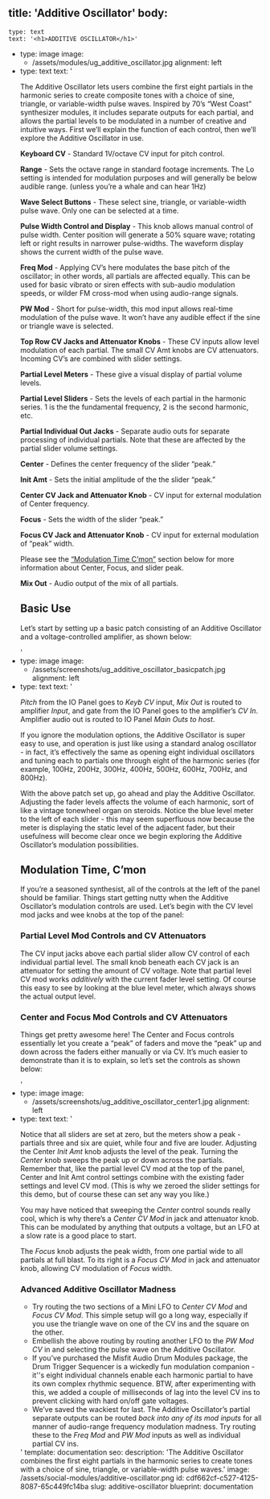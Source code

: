 title: 'Additive Oscillator'
body:
  -
    type: text
    text: '<h1>ADDITIVE OSCILLATOR</h1>'
  -
    type: image
    image:
      - /assets/modules/ug_additive_oscillator.jpg
    alignment: left
  -
    type: text
    text: '<p>The Additive Oscillator lets users combine the first eight partials in the harmonic series to create composite tones with a choice of sine, triangle, or variable-width pulse waves. Inspired by 70’s “West Coast” synthesizer modules, it includes separate outputs for each partial, and allows the partial levels to be modulated in a number of creative and intuitive ways. First we’ll explain the function of each control, then we’ll explore the Additive Oscillator in use.</p><p><strong>Keyboard CV</strong>&nbsp;- Standard 1V/octave CV input for pitch control.</p><p><strong>Range</strong>&nbsp;- Sets the octave range in standard footage increments. The Lo setting is intended for modulation purposes and will generally be below audible range. (unless you’re a whale and can hear 1Hz)</p><p><strong>Wave Select Buttons</strong>&nbsp;- These select sine, triangle, or variable-width pulse wave. Only one can be selected at a time.</p><p><strong>Pulse Width Control and Display</strong>&nbsp;- This knob allows manual control of pulse width. Center position will generate a 50% square wave; rotating left or right results in narrower pulse-widths. The waveform display shows the current width of the pulse wave.</p><p><strong>Freq Mod</strong>&nbsp;- Applying CV’s here modulates the base pitch of the oscillator; in other words, all partials are affected equally. This can be used for basic vibrato or siren effects with sub-audio modulation speeds, or wilder FM cross-mod when using audio-range signals.</p><p><strong>PW Mod</strong>&nbsp;- Short for pulse-width, this mod input allows real-time modulation of the pulse wave. It won’t have any audible effect if the sine or triangle wave is selected.</p><p><strong>Top Row CV Jacks and Attenuator Knobs</strong><em>&nbsp;</em>- These CV inputs allow level modulation of each partial. The small CV Amt knobs are CV attenuators. Incoming CV’s are combined with slider settings.</p><p><strong>Partial Level Meters</strong> - These give a visual display of partial volume levels.</p><p><strong>Partial Level Sliders</strong>&nbsp;- Sets the levels of each partial in the harmonic series. 1 is the the fundamental frequency, 2 is the second harmonic, etc.</p><p><strong>Partial Individual Out Jacks</strong> - Separate audio outs for separate processing of individual partials. Note that these are affected by the partial slider volume settings.</p><p><strong>Center</strong> - Defines the center frequency of the slider “peak.”</p><p><strong>Init Amt</strong>&nbsp;- Sets the initial amplitude of the the slider “peak.”</p><p><strong>Center CV Jack and Attenuator Knob</strong> - CV input for external modulation of Center frequency.</p><p><strong>Focus</strong>&nbsp;- Sets the width of the slider “peak.”</p><p><strong>Focus CV Jack and Attenuator Knob</strong> - CV input for external modulation of “peak” width.</p><p>Please see the <a href="#modulation-time-cmon">“Modulation Time C’mon”</a> section below for more information about Center, Focus, and slider peak.</p><p><strong>Mix Out</strong> - Audio output of the mix of all partials.</p><h2>Basic Use</h2><p>Let’s start by setting up a basic patch consisting of an Additive Oscillator and a voltage-controlled amplifier, as shown below:</p>'
  -
    type: image
    image:
      - /assets/screenshots/ug_additive_oscillator_basicpatch.jpg
    alignment: left
  -
    type: text
    text: '<p><em>Pitch</em>&nbsp;from the IO Panel goes to <em>Keyb CV</em>&nbsp;input, <em>Mix Out</em>&nbsp;is routed to amplifier <em>Input</em>, and gate from the IO Panel goes to the amplifier’s <em>CV In</em>. Amplifier audio out is routed to IO Panel <em>Main Outs to host</em>.</p><p>If you ignore the modulation options, the Additive Oscillator is super easy to use, and operation is just like using a standard analog oscillator - in fact, it’s effectively the same as opening eight individual oscillators and tuning each to partials one through eight of the harmonic series (for example, 100Hz, 200Hz, 300Hz, 400Hz, 500Hz, 600Hz, 700Hz, and 800Hz).</p><p>With the above patch set up, go ahead and play the Additive Oscillator. Adjusting the fader levels affects the volume of each harmonic, sort of like a vintage tonewheel organ on steroids. Notice the blue level meter to the left of each slider - this may seem superfluous now because the meter is displaying the static level of the adjacent fader, but their usefulness will become clear once we begin exploring the Additive Oscillator’s modulation possibilities.</p><h2>Modulation Time, C’mon</h2><p>If you’re a seasoned synthesist, all of the controls at the left of the panel should be familiar. Things start getting nutty when the Additive Oscillator’s modulation controls are used. Let’s begin with the CV level mod jacks and wee knobs at the top of the panel:</p><h3>Partial Level Mod Controls and CV Attenuators</h3><p>The CV input jacks above each partial slider allow CV control of each individual partial level. The small knob beneath each CV jack is an attenuator for setting the amount of CV voltage. Note that partial level CV mod works <em>additively</em> with the current fader level setting. Of course this easy to see by looking at the blue level meter, which always shows the actual output level. <br></p><h3>Center and Focus Mod Controls and CV Attenuators</h3><p>Things get pretty awesome here! The Center and Focus controls essentially let you create a “peak” of faders and move the “peak” up and down across the faders either manually or via CV. It’s much easier to demonstrate than it is to explain, so let’s set the controls as shown below:</p>'
  -
    type: image
    image:
      - /assets/screenshots/ug_additive_oscillator_center1.jpg
    alignment: left
  -
    type: text
    text: '<p>Notice that all sliders are set at zero, but the meters show a peak - partials three and six are quiet, while four and five are louder. Adjusting the Center <em>Init Amt</em>&nbsp;knob adjusts the level of the peak. Turning the <em>Center</em>&nbsp;knob sweeps the peak up or down across the partials. Remember that, like the partial level CV mod at the top of the panel, Center and Init Amt control settings combine with the existing fader settings and level CV mod. (This is why we zeroed the slider settings for this demo, but of course these can set any way you like.)</p><p>You may have noticed that sweeping the <em>Center</em>&nbsp;control sounds really cool, which is why there’s a <em>Center CV Mod</em>&nbsp;in jack and attenuator knob. This can be modulated by anything that outputs a voltage, but an LFO at a slow rate is a good place to start.</p><p>The <em>Focus</em>&nbsp;knob adjusts the peak width, from one partial wide to all partials at full blast. To its right is a <em>Focus CV Mod</em>&nbsp;in jack and attenuator knob, allowing CV modulation of <em>Focus</em>&nbsp;width.</p><h3>Advanced Additive Oscillator Madness</h3><ul><li>Try routing the two sections of a Mini LFO to <em>Center CV Mod</em>&nbsp;and <em>Focus CV Mod</em>. This simple setup will go a long way, especially if you use the triangle wave on one of the CV ins and the square on the other.&nbsp;<br></li><li>Embellish the above routing by routing another LFO to the <em>PW Mod CV</em>&nbsp;in and selecting the pulse wave on the Additive Oscillator.&nbsp;<br></li><li>If you’ve purchased the Misfit Audio Drum Modules package, the Drum Trigger Sequencer is a wickedly fun modulation companion - it''s eight individual channels enable each harmonic partial to have its own complex rhythmic sequence. BTW, after experimenting with this, we added a couple of milliseconds of lag into the level CV ins to prevent clicking with hard on/off gate voltages.&nbsp;<br></li><li>We’ve saved the wackiest for last. The Additive Oscillator’s partial separate outputs can be routed <em>back into any of its mod inputs</em>&nbsp;for all manner of audio-range frequency modulation madness. Try routing these to the <em>Freq Mod</em>&nbsp;and <em>PW Mod</em>&nbsp;inputs as well as individual partial CV ins.<br></li></ul>'
template: documentation
seo:
  description: 'The Additive Oscillator combines the first eight partials in the harmonic series to create tones with a choice of sine, triangle, or variable-width pulse waves.'
  image: /assets/social-modules/additive-oscillator.png
id: cdf662cf-c527-4125-8087-65c449fc14ba
slug: additive-oscillator
blueprint: documentation
